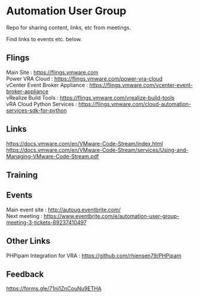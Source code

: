 # Automation User Group

Repo for sharing content, links, etc from meetings. 

Find links to events etc. below.

## Flings<br>
Main Site : https://flings.vmware.com<br>
Power VRA Cloud : https://flings.vmware.com/power-vra-cloud<br>
vCenter Event Broker Appliance : https://flings.vmware.com/vcenter-event-broker-appliance<br>
vRealize Build Tools : https://flings.vmware.com/vrealize-build-tools<br>
vRA Cloud Python Services : https://flings.vmware.com/cloud-automation-services-sdk-for-python<br>

## Links<br>
https://docs.vmware.com/en/VMware-Code-Stream/index.html <br>
https://docs.vmware.com/en/VMware-Code-Stream/services/Using-and-Managing-VMware-Code-Stream.pdf<br>

## Training<br>


## Events<br>
Main event site : http://autoug.eventbrite.com/<br>
Next meeting : https://www.eventbrite.com/e/automation-user-group-meeting-3-tickets-89237410497<br>

## Other Links<br>
PHPipam Integration for VRA : https://github.com/rhjensen79/PHPipam<br>

## Feedback<br>
https://forms.gle/71ni1ZnCouNu9ETHA<br>

